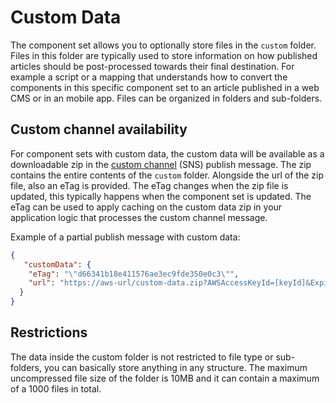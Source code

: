 # Custom Data

The component set allows you to optionally store files in the `custom` folder. Files in this folder are typically used to store information on how published articles should be post-processed towards their final destination. For example a script or a mapping that understands how to convert the components in this specific component set to an article published in a web CMS or in an mobile app. Files can be organized in folders and sub-folders.

## Custom channel availability

For component sets with custom data, the custom data will be available as a downloadable zip in the [custom channel](https://helpcenter.woodwing.com/hc/en-us/articles/360040134192--Configuring-Studio-for-publishing-to-a-custom-Publish-Channel) (SNS) publish message. The zip contains the entire contents of the `custom` folder. Alongside the url of the zip file, also an eTag is provided. The eTag changes when the zip file is updated, this typically happens when the component set is updated. The eTag can be used to apply caching on the custom data zip in your application logic that processes the custom channel message.

Example of a partial publish message with custom data:

```json
{
   "customData": {
    "eTag": "\"d66341b18e411576ae3ec9fde350e0c3\"",
    "url": "https://aws-url/custom-data.zip?AWSAccessKeyId=[keyId]&Expires=[timestamp]&Signature=[signature]"
  }
}
```

## Restrictions

The data inside the custom folder is not restricted to file type or sub-folders, you can basically store anything in any structure. The maximum uncompressed file size of the folder is 10MB and it can contain a maximum of a 1000 files in total.
